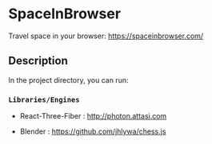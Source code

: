 # SpaceInBrowser

Travel space in your browser: https://spaceinbrowser.com/ 

## Description

In the project directory, you can run:

### `Libraries/Engines`

- React-Three-Fiber : http://photon.attasi.com

- Blender : https://github.com/jhlywa/chess.js
